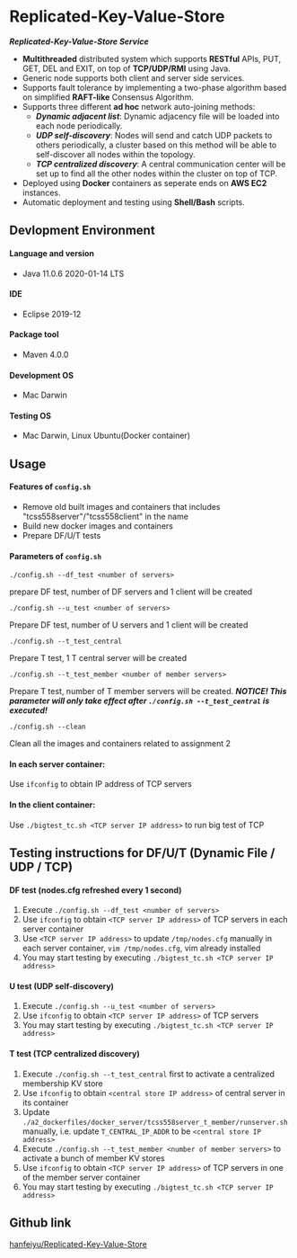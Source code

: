 # Replicated-Key-Value-Store

***Replicated-Key-Value-Store Service***

- **Multithreaded** distributed system which supports **RESTful** APIs, PUT, GET, DEL and EXIT, on top
    of **TCP/UDP/RMI** using Java.
- Generic node supports both client and server side services.
- Supports fault tolerance by implementing a two-phase algorithm based on
    simplified **RAFT-like** Consensus Algorithm.
- Supports three different **ad hoc** network auto-joining methods: 
    - ***Dynamic adjacent list***: Dynamic adjacency file will be loaded into each node
        periodically.
    - ***UDP self-discovery***: Nodes will send and catch UDP packets to others
        periodically, a cluster based on this method will be able to
        self-discover all nodes within the topology. 
    - ***TCP centralized discovery***: A central communication center will be
        set up to find all the other nodes within the cluster on top of TCP.
- Deployed using **Docker** containers as seperate ends on **AWS EC2** instances.
- Automatic deployment and testing using **Shell/Bash** scripts.

## Devlopment Environment
#### Language and version
  - Java 11.0.6 2020-01-14 LTS

#### IDE
  - Eclipse 2019-12

#### Package tool
  - Maven 4.0.0

#### Development OS 
  - Mac Darwin

#### Testing OS 
  - Mac Darwin, Linux Ubuntu(Docker container)

## Usage
#### Features of `config.sh`

- Remove old built images and containers that includes "tcss558server"/"tcss558client" in the name 
- Build new docker images and containers 
- Prepare DF/U/T tests 

#### Parameters of `config.sh`

```
./config.sh --df_test <number of servers>
```
prepare DF test, number of DF servers and 1 client will be created 

```
./config.sh --u_test <number of servers>
``` 
Prepare DF test, number of U servers and 1 client will be created 

```
./config.sh --t_test_central 
```
Prepare T test, 1 T central server will be created 
```
./config.sh --t_test_member <number of member servers>
```

Prepare T test, number of T member servers will be created. ***NOTICE! This parameter will only take effect after `./config.sh --t_test_central` is executed!*** 

```
./config.sh --clean
```
Clean all the images and containers related to assignment 2 

#### In each server container:
Use `ifconfig` to obtain IP address of TCP servers 

#### In the client container:
Use `./bigtest_tc.sh <TCP server IP address>` to run big test of TCP 

## Testing instructions for DF/U/T (Dynamic File / UDP / TCP)
#### DF test (nodes.cfg refreshed every 1 second)
1. Execute `./config.sh --df_test <number of servers>` 
2. Use `ifconfig` to obtain `<TCP server IP address>` of TCP servers in each server container
3. Use `<TCP server IP address>` to update `/tmp/nodes.cfg` manually in each server container, `vim /tmp/nodes.cfg`, vim already installed 
4. You may start testing by executing `./bigtest_tc.sh <TCP server IP address>` 

#### U test (UDP self-discovery)
1. Execute `./config.sh --u_test <number of servers>` 
2. Use `ifconfig` to obtain `<TCP server IP address>` of TCP servers 
3. You may start testing by executing `./bigtest_tc.sh <TCP server IP address>` 

#### T test (TCP centralized discovery)
1. Execute `./config.sh --t_test_central` first to activate a centralized membership KV store 
2. Use `ifconfig` to obtain `<central store IP address>` of central server in its container 
3. Update `./a2_dockerfiles/docker_server/tcss558server_t_member/runserver.sh` manually, i.e. update `T_CENTRAL_IP_ADDR` to be `<central store IP address>` 
4. Execute `./config.sh --t_test_member <number of member servers>` to activate a bunch of member KV stores 
5. Use `ifconfig` to obtain `<TCP server IP address>` of TCP servers in one of the member server container 
6. You may start testing by executing `./bigtest_tc.sh <TCP server IP address>`

## Github link
[hanfeiyu/Replicated-Key-Value-Store](https://github.com/hanfeiyu/Replicated-Key-Value-Store)


